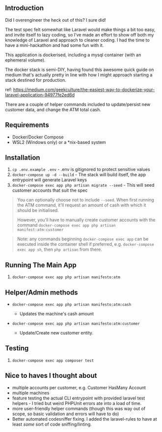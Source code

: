 ## Introduction
Did I overengineer the heck out of this? I sure did! 

The test spec felt somewhat like Laravel would make things a bit too easy, and invite itself to lazy coding, so I've made an effort 
to show off both my knowledge of Laravel and  approach to cleaner coding. I had the time to have a mini-hackathon and had
some fun with it.

This application is dockerised, including a mysql container (with an ephemeral volume).

The docker stack is semi-DIY, having found this awesome quick guide on medium that's actually pretty in line with
how I might approach starting a stack destined for production.

ref: https://medium.com/geekculture/the-easiest-way-to-dockerize-your-laravel-application-94977fe2ed6d

There are a couple of helper commands included to update/persist new customer data, and change the ATM total cash.

## Requirements
- Docker/Docker Compose
- WSL2 (Windows only) or a *nix-based system

## Installation
1. `cp .env.example .env` - .env is gitignored to protect sensitive values
2. `docker-compose up -d --build` - The stack will build itself, the app entrypoint will generate Laravel keys
3. `docker-compose exec app php artisan migrate --seed` - This will seed customer accounts that suit the spec
> You can optionally choose not to include `--seed`. When first running the ATM command, it'll request an amount of cash with which
> it should be initialised.
> 
> However, you'll have to manually create customer accounts with the command `docker-compose exec app php artisan manifest:atm:customer`

> Note: any commands beginning `docker-compose exec app` can be executed inside the container shell if preferred,
> e.g. `docker-compose exec app sh`, then `php artisan` from there.
> 

## Running The Main App
1. `docker-compose exec app php artisan manifesto:atm`

## Helper/Admin methods
- `docker-compose exec app php artisan manifesto:atm:cash`
  - Updates the machine's cash amount
    
- `docker-compose exec app php artisan manifesto:atm:customer`
    - Update/Create new customer entity.

## Testing
1. `docker-compose exec app composer test`

## Nice to haves I thought about
- multiple accounts per customer, e.g. Customer HasMany Account
- multiple machines
- feature testing the actual CLI entrypoint with provided laravel test helpers - I tried but weird PHPUnit errors ate 
  into a load of time.
- more user-friendly helper commands (though this was way out of scope, so basic validation and errors will have to do)
- Better automated codesniffer fixing. I added the laravel-rules to have at least *some* sort of code sniffing/linting.
